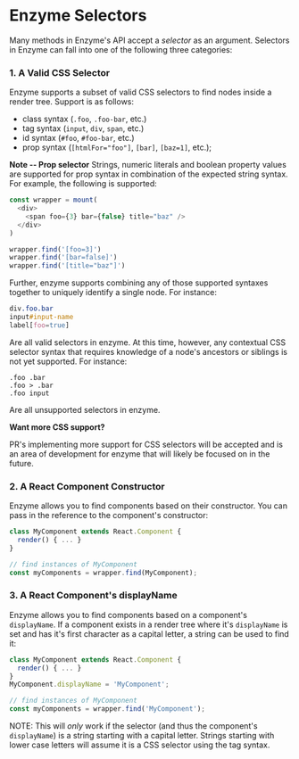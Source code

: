 # Enzyme Selectors

Many methods in Enzyme's API accept a *selector* as an argument. Selectors in Enzyme can fall into
one of the following three categories:


### 1. A Valid CSS Selector

Enzyme supports a subset of valid CSS selectors to find nodes inside a render tree. Support is as 
follows:

- class syntax (`.foo`, `.foo-bar`, etc.)
- tag syntax (`input`, `div`, `span`, etc.)
- id syntax (`#foo`, `#foo-bar`, etc.)
- prop syntax (`[htmlFor="foo"]`, `[bar]`, `[baz=1]`, etc.);

**Note -- Prop selector**
Strings, numeric literals and boolean property values are supported for prop syntax
in combination of the expected string syntax. For example, the following
is supported:

```js
const wrapper = mount(
  <div>
    <span foo={3} bar={false} title="baz" />
  </div>
)

wrapper.find('[foo=3]')
wrapper.find('[bar=false]')
wrapper.find('[title="baz"]')
```

Further, enzyme supports combining any of those supported syntaxes together to uniquely identify a
single node.  For instance:

```css
div.foo.bar
input#input-name
label[foo=true]
```

Are all valid selectors in enzyme.  At this time, however, any contextual CSS selector syntax that
requires knowledge of a node's ancestors or siblings is not yet supported.  For instance:

```
.foo .bar
.foo > .bar
.foo input
```

Are all unsupported selectors in enzyme.


**Want more CSS support?**

PR's implementing more support for CSS selectors will be accepted and is an area of development for
enzyme that will likely be focused on in the future.



### 2. A React Component Constructor

Enzyme allows you to find components based on their constructor. You can pass in the reference to
the component's constructor:

```jsx
class MyComponent extends React.Component {
  render() { ... }
}

// find instances of MyComponent
const myComponents = wrapper.find(MyComponent);
```



### 3. A React Component's displayName

Enzyme allows you to find components based on a component's `displayName`. If a component exists
in a render tree where it's `displayName` is set and has it's first character as a capital letter,
a string can be used to find it:


```jsx
class MyComponent extends React.Component {
  render() { ... }
}
MyComponent.displayName = 'MyComponent';

// find instances of MyComponent
const myComponents = wrapper.find('MyComponent');
```

NOTE: This will *only* work if the selector (and thus the component's `displayName`) is a string 
starting with a capital letter. Strings starting with lower case letters will assume it is a CSS
selector using the tag syntax.
